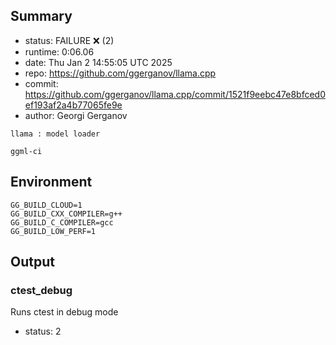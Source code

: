 ## Summary

- status:  FAILURE ❌ (2)
- runtime: 0:06.06
- date:    Thu Jan  2 14:55:05 UTC 2025
- repo:    https://github.com/ggerganov/llama.cpp
- commit:  https://github.com/ggerganov/llama.cpp/commit/1521f9eebc47e8bfced0ef193af2a4b77065fe9e
- author:  Georgi Gerganov
```
llama : model loader

ggml-ci
```

## Environment

```
GG_BUILD_CLOUD=1
GG_BUILD_CXX_COMPILER=g++
GG_BUILD_C_COMPILER=gcc
GG_BUILD_LOW_PERF=1
```

## Output

### ctest_debug

Runs ctest in debug mode
- status: 2
```

```

